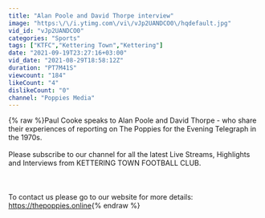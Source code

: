 ```yaml
---
title: "Alan Poole and David Thorpe interview"
image: "https:\/\/i.ytimg.com\/vi\/vJp2UANDCO0\/hqdefault.jpg"
vid_id: "vJp2UANDCO0"
categories: "Sports"
tags: ["KTFC","Kettering Town","Kettering"]
date: "2021-09-19T23:27:16+03:00"
vid_date: "2021-08-29T18:58:12Z"
duration: "PT7M41S"
viewcount: "184"
likeCount: "4"
dislikeCount: "0"
channel: "Poppies Media"
---
```

{% raw %}Paul Cooke speaks to Alan Poole and David Thorpe - who share their experiences of reporting on The Poppies for the Evening Telegraph in the 1970s.<br /><br />Please subscribe to our channel for all the latest Live Streams, Highlights and Interviews from KETTERING TOWN FOOTBALL CLUB.<br /><br /><br /><br />To contact us please go to our website for more details: <a rel="nofollow" target="blank" href="https://thepoppies.online">https://thepoppies.online</a>{% endraw %}
